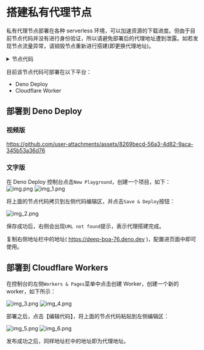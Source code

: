 # 搭建私有代理节点

私有代理节点部署在各种 serverless 环境，可以加速资源的下载进度。但由于目前节点代码并没有进行身份验证，所以请避免部署后的代理地址遭到泄露。如若发现节点流量异常，请销毁节点重新进行搭建(即更换代理地址)。

<details>
<summary>节点代码</summary>

```js
const UA =
    "Mozilla/5.0 (Windows NT 10.0; Win64; x64) AppleWebKit/537.36 (KHTML, like Gecko) Chrome/100.0.0.0 Safari/537.36";

const PRESETS = {
mp: {
Referer: "https://mp.weixin.qq.com",
},
};


function error(msg, status = 400) {
return new Response(msg, {
status: status,
});
}


/**
* 解析请求
  */
  async function parseRequest(req) {
  const origin = req.headers.get("origin") || '*';

  // 代理目标的请求参数
  let targetURL = '';
  let targetMethod = "GET";
  let targetBody = '';
  let targetHeaders = {};
  let preset = '';

  const method = req.method.toLowerCase();
  if (method === "get") {
  // GET
  // ?url=${encodeURIComponent(https://example.com?a=b)}&method=GET&headers=${encodeURIComponent(JSON.stringify(headers))}
  const {searchParams} = new URL(req.url);
  if (searchParams.has("url")) {
  targetURL = decodeURIComponent(searchParams.get("url"));
  }
  if (searchParams.has("method")) {
  targetMethod = searchParams.get("method");
  }
  if (searchParams.has("body")) {
  targetBody = decodeURIComponent(searchParams.get("body"));
  }
  if (searchParams.has("headers")) {
  try {
  targetHeaders = JSON.parse(
  decodeURIComponent(searchParams.get("headers")),
  );
  } catch (_) {
  throw new Error("headers not valid");
  }
  }
  if (searchParams.has("preset")) {
  preset = decodeURIComponent(searchParams.get("preset"));
  }
  } else if (method === "post") {
  // POST
  /**
  * payload(json):
  * {
  *   url: 'https://example.com',
  *   method: 'PUT',
  *   body: 'a=1&b=2',
  *   headers: {
  *     Cookie: 'name=root'
  *   },
  *   preset: '',
  * }
  */
  const payload = await req.json();
  if (payload.url) {
  targetURL = payload.url;
  }
  if (payload.method) {
  targetMethod = payload.method;
  }
  if (payload.body) {
  targetBody = payload.body;
  }
  if (payload.headers) {
  targetHeaders = payload.headers;
  }
  if (payload.preset) {
  preset = payload.preset;
  }
  } else {
  throw new Error("Method not implemented");
  }

  if (!targetURL) {
  throw new Error("URL not found");
  }
  if (!/^https?:\/\//.test(targetURL)) {
  throw new Error("URL not valid");
  }
  if (targetMethod === "GET" && targetBody) {
  throw new Error("GET method can't has body");
  }
  if (Object.prototype.toString.call(targetHeaders) !== "[object Object]") {
  throw new Error("Headers not valid");
  }
  if (!targetHeaders["User-Agent"]) {
  targetHeaders["User-Agent"] = UA;
  }

  // 增加预设
  if (preset in PRESETS) {
  Object.assign(targetHeaders, PRESETS[preset]);
  }

  return {
  origin,
  targetURL,
  targetMethod,
  targetBody,
  targetHeaders,
  };
  }

/**
* 代理请求
  */
  function wfetch(url, method, body, headers = {}) {
  return fetch(url, {
  method: method,
  body: body || undefined,
  headers: {
  ...headers,
  },
  });
  }

export default {
async fetch(request) {
try {
// 处理预检请求
if (request.method === "OPTIONS") {
return new Response(null, {
headers: {
"Access-Control-Allow-Origin": "*",
"Access-Control-Allow-Methods": "GET, POST",
"Access-Control-Allow-Headers": "Content-Type",
"Access-Control-Max-Age": "86400",
}
});
}

            const {
                origin,
                targetURL,
                targetMethod,
                targetBody,
                targetHeaders,
            } = await parseRequest(request);

            // 代理请求
            const response = await wfetch(
                targetURL,
                targetMethod,
                targetBody,
                targetHeaders,
            );

            return new Response(response.body, {
                headers: {
                    "Access-Control-Allow-Origin": origin,
                    "Content-Type": response.headers.get("Content-Type"),
                },
            });
        } catch (err) {
            return error(err.message);
        }
    }
}
```
</details>


目前该节点代码可部署在以下平台：

- Deno Deploy
- Cloudflare Worker


## 部署到 Deno Deploy

### 视频版

https://github.com/user-attachments/assets/8269becd-56a3-4d82-9aca-345b53a36d76

### 文字版

在 Deno Deploy 控制台点击`New Playground`，创建一个项目，如下：
![img.png](../assets/private-proxy/img.png)
![img_1.png](../assets/private-proxy/img_1.png)

将上面的节点代码拷贝到左侧代码编辑区，并点击`Save & Deploy`按钮：

![img_2.png](../assets/private-proxy/img_2.png)

保存成功后，右侧会出现`URL not found`提示，表示代理搭建完成。

复制右侧地址栏中的地址( https://deep-boa-76.deno.dev )，配置进页面中即可使用。


## 部署到 Cloudflare Workers

在控制台的左侧`Workers & Pages`菜单中点击创建 Worker，创建一个新的 worker，如下所示：

![img_3.png](../assets/private-proxy/img_3.png)
![img_4.png](../assets/private-proxy/img_4.png)

部署之后，点击【编辑代码】，将上面的节点代码粘贴到左侧编辑区：

![img_5.png](../assets/private-proxy/img_5.png)
![img_6.png](../assets/private-proxy/img_6.png)

发布成功之后，同样地址栏中的地址即为代理地址。
